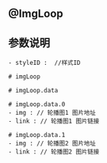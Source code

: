 ## @ImgLoop

## 参数说明

```
- styleID :  //样式ID

# imgLoop

# imgLoop.data

# imgLoop.data.0
- img : // 轮播图1 图片地址
- link : // 轮播图1 图片链接

# imgLoop.data.1
- img : // 轮播图2 图片地址
- link : // 轮播图2 图片链接
```
